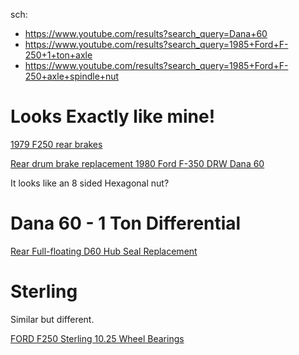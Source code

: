 sch:
- https://www.youtube.com/results?search_query=Dana+60
- https://www.youtube.com/results?search_query=1985+Ford+F-250+1+ton+axle
- https://www.youtube.com/results?search_query=1985+Ford+F-250+axle+spindle+nut

# Looks Exactly like mine!
[1979 F250 rear brakes](https://youtu.be/lP9q2wzYUt8)

[Rear drum brake replacement 1980 Ford F-350 DRW Dana 60](https://youtu.be/unsbovk-pYU)

It looks like an 8 sided Hexagonal nut?

# Dana 60 - 1 Ton Differential
[Rear Full-floating D60 Hub Seal Replacement](https://youtu.be/8Zqnmj343zY)

# Sterling
Similar but different.

[FORD F250 Sterling 10.25 Wheel Bearings](https://youtu.be/lK86-aYNBQg)
